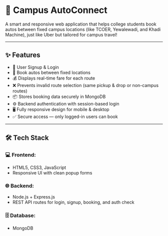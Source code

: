 # 🚖 Campus AutoConnect

A smart and responsive web application that helps college students book autos between fixed campus locations (like TCOER, Yewalewadi, and Khadi Machine), just like Uber but tailored for campus travel!

--- 

## ✨ Features

- 🔐 User Signup & Login
- 📍 Book autos between fixed locations
- 💰 Displays real-time fare for each route
- ❌ Prevents invalid route selection (same pickup & drop or non-campus routes)
- 📦 Stores booking data securely in MongoDB
- ⚙️ Backend authentication with session-based login
- 🖥️ Fully responsive design for mobile & desktop
- ✅ Secure access — only logged-in users can book

---

## 🛠 Tech Stack

### 💻 Frontend:
- HTML5, CSS3, JavaScript
- Responsive UI with clean popup forms

### 🌐 Backend:
- Node.js + Express.js
- REST API routes for login, signup, booking, and auth check

### 🗄️ Database:
- MongoDB 
